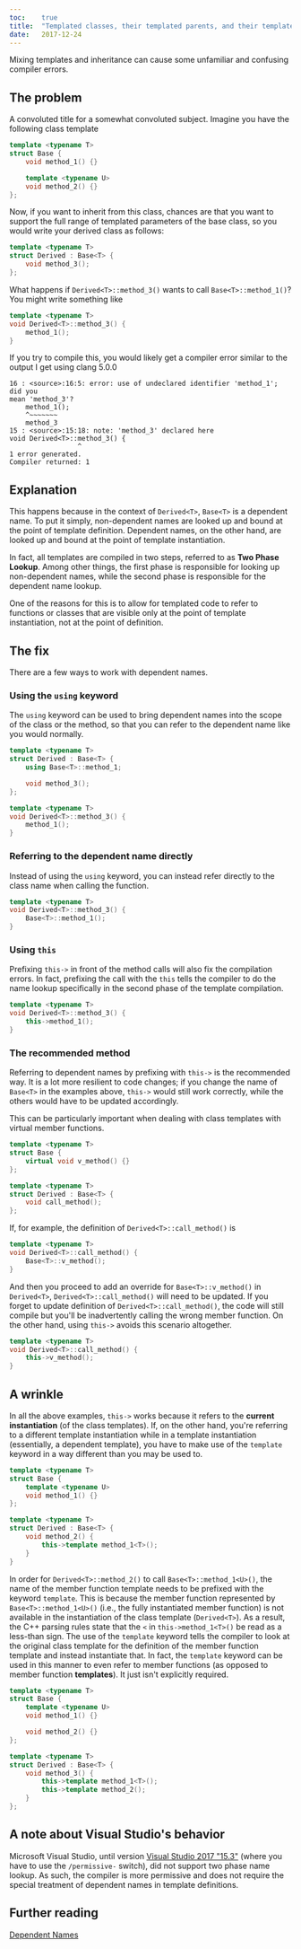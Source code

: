 ```yaml
---
toc:    true
title:  "Templated classes, their templated parents, and their templated methods"
date:   2017-12-24
---
```


Mixing templates and inheritance can cause some unfamiliar and confusing compiler errors.

## The problem

A convoluted title for a somewhat convoluted subject. Imagine you have the
following class template

```cpp
template <typename T>
struct Base {
    void method_1() {}

    template <typename U>
    void method_2() {}
};
```

Now, if you want to inherit from this class, chances are that you want to
support the full range of templated parameters of the base class, so you would
write your derived class as follows:

```cpp
template <typename T>
struct Derived : Base<T> {
    void method_3();
};
```

What happens if `Derived<T>::method_3()` wants to call `Base<T>::method_1()`?
You might write something like

```cpp
template <typename T>
void Derived<T>::method_3() {
    method_1();
}
```

If you try to compile this, you would likely get a compiler error similar to
the output I get using clang 5.0.0

```shell
16 : <source>:16:5: error: use of undeclared identifier 'method_1'; did you
mean 'method_3'?
    method_1();
    ^~~~~~~~
    method_3
15 : <source>:15:18: note: 'method_3' declared here
void Derived<T>::method_3() {
                 ^
1 error generated.
Compiler returned: 1
```

## Explanation

This happens because in the context of `Derived<T>`, `Base<T>` is a dependent
name. To put it simply, non-dependent names are looked up and bound at the
point of template definition. Dependent names, on the other hand, are looked
up and bound at the point of template instantiation.

In fact, all templates are compiled in two steps, referred to as **Two Phase
Lookup**. Among other things, the first phase is responsible for looking up
non-dependent names, while the second phase is responsible for the dependent
name lookup.

One of the reasons for this is to allow for templated code to refer to
functions or classes that are visible only at the point of template
instantiation, not at the point of definition.

## The fix

There are a few ways to work with dependent names.

### Using the `using` keyword

The `using` keyword can be used to bring dependent names into the scope of
the class or the method, so that you can refer to the dependent name like you
would normally.

```cpp
template <typename T>
struct Derived : Base<T> {
    using Base<T>::method_1;

    void method_3();
};

template <typename T>
void Derived<T>::method_3() {
    method_1();
}
```

### Referring to the dependent name directly

Instead of using the `using` keyword, you can instead refer directly to the
class name when calling the function.

```cpp
template <typename T>
void Derived<T>::method_3() {
    Base<T>::method_1();
}
```

### Using `this`

Prefixing `this->` in front of the method calls will also fix the compilation
errors. In fact, prefixing the call with the `this` tells the compiler to do
the name lookup specifically in the second phase of the template compilation.

```cpp
template <typename T>
void Derived<T>::method_3() {
    this->method_1();
}
```

### The recommended method

Referring to dependent names by prefixing with `this->` is the recommended
way. It is a lot more resilient to code changes; if you change the name of
`Base<T>` in the examples above, `this->` would still work correctly, while
the others would have to be updated accordingly.

This can be particularly important when dealing with class templates with
virtual member functions.

```cpp
template <typename T>
struct Base {
    virtual void v_method() {}
};

template <typename T>
struct Derived : Base<T> {
    void call_method();
};
```

If, for example, the definition of `Derived<T>::call_method()` is

```cpp
template <typename T>
void Derived<T>::call_method() {
    Base<T>::v_method();
}
```

And then you proceed to add an override for `Base<T>::v_method()` in
`Derived<T>`, `Derived<T>::call_method()` will need to be updated. If you
forget to update definition of `Derived<T>::call_method()`, the code will
still compile but you'll be inadvertently calling the wrong member function.
On the other hand, using `this->` avoids this scenario altogether.

```cpp
template <typename T>
void Derived<T>::call_method() {
    this->v_method();
}
```

## A wrinkle

In all the above examples, `this->` works because it refers to the **current
instantiation** (of the class templates). If, on the other hand, you're
referring to a different template instantiation while in a template
instantiation (essentially, a dependent template), you have to make use of
the `template` keyword in a way different than you may be used to.

```cpp
template <typename T>
struct Base {
    template <typename U>
    void method_1() {}
};

template <typename T>
struct Derived : Base<T> {
    void method_2() {
        this->template method_1<T>();
    }
}
```

In order for `Derived<T>::method_2()` to call `Base<T>::method_1<U>()`, the
name of the member function template needs to be prefixed with the keyword
`template`. This is because the member function represented by
`Base<T>::method_1<U>()` (i.e., the fully instantiated member function) is
not available in the instantiation of the class template (`Derived<T>`). As a
result, the C++ parsing rules state that the `<` in `this->method_1<T>()` be
read as a less-than sign. The use of the `template` keyword tells the
compiler to look at the original class template for the definition of the
member function template and instead instantiate that. In fact, the
`template` keyword can be used in this manner to even refer to member
functions (as opposed to member function **templates**). It just isn't
explicitly required.

```cpp
template <typename T>
struct Base {
    template <typename U>
    void method_1() {}

    void method_2() {}
};

template <typename T>
struct Derived : Base<T> {
    void method_3() {
        this->template method_1<T>();
        this->template method_2();
    }
};
```

## A note about Visual Studio's behavior

Microsoft Visual Studio, until version [Visual Studio 2017
"15.3"](https://blogs.msdn.microsoft.com/vcblog/2017/09/11/two-phase-name-lookup-support-comes-to-msvc/)
(where you have to use the `/permissive-` switch), did not support two phase
name lookup. As such, the compiler is more permissive and does not require
the special treatment of dependent names in template definitions.

## Further reading

[Dependent Names](http://en.cppreference.com/w/cpp/language/dependent_name)

